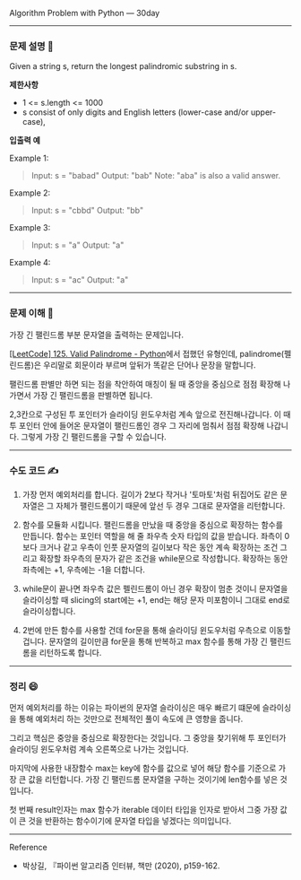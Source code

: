 Algorithm Problem with Python — 30day

---

### **문제 설명 📖**

Given a string s, return the longest palindromic substring in s.

**제한사항**

- 1 <= s.length <= 1000
- s consist of only digits and English letters (lower-case and/or upper-case),

**입출력 예**

Example 1:

> Input: s = "babad"
> Output: "bab"
> Note: "aba" is also a valid answer.

Example 2:

> Input: s = "cbbd"
> Output: "bb"

Example 3:

> Input: s = "a"
> Output: "a"

Example 4:

> Input: s = "ac"
> Output: "a"

---

### **문제 이해 🔑**

가장 긴 팰린드롬 부분 문자열을 출력하는 문제입니다.

[[LeetCode] 125. Valid Palindrome - Python](https://velog.io/@qmasem/LeetCode-125.-Valid-Palindrome-Python)에서 접했던 유형인데, palindrome(펠린드롬)은 우리말로 회문이라 부르며 앞뒤가 똑같은 단어나 문장을 말합니다.

팰린드롬 판별만 하면 되는 점을 착안하여 매칭이 될 때 중앙을 중심으로 점점 확장해 나가면서 가장 긴 팰린드롬을 판별하면 됩니다.

2,3칸으로 구성된 투 포인터가 슬라이딩 윈도우처럼 계속 앞으로 전진해나갑니다.
이 때 투 포인터 안에 들어온 문자열이 팰린드롬인 경우 그 자리에 멈춰서 점점 확장해 나갑니다.
그렇게 가장 긴 팰린드롬을 구할 수 있습니다.

---

### **수도 코드 ✍️**

1. 가장 먼저 예외처리를 합니다.
   길이가 2보다 작거나 '토마토'처럼 뒤집어도 같은 문자열은 그 자체가 팰린드롬이기 때문에 앞선 두 경우 그대로 문자열을 리턴합니다.

2. 함수를 모듈화 시킵니다.
   팰린드롬을 만났을 때 중앙을 중심으로 확장하는 함수를 만듭니다.
   함수는 포인터 역할을 해 줄 좌우측 숫자 타입의 값을 받습니다.
   좌측이 0보다 크거나 같고 우측이 인풋 문자열의 길이보다 작은 동안 계속 확장하는 조건 그리고
   확장할 좌우측의 문자가 같은 조건을 while문으로 작성합니다.
   확장하는 동안 좌측에는 +1, 우측에는 -1을 더합니다.

3. while문이 끝나면 좌우측 값은 펠린드롬이 아닌 경우 확장이 멈춘 것이니 문자열을 슬라이싱할 때
   slicing의 start에는 +1, end는 해당 문자 미포함이니 그대로 end로 슬라이싱합니다.

4. 2번에 만든 함수를 사용할 건데 for문을 통해 슬라이딩 윈도우처럼 우측으로 이동할 겁니다.
   문자열의 길이만큼 for문을 통해 반복하고 max 함수를 통해 가장 긴 팰린드롬을 리턴하도록 합니다.

---

### 정리 😄

먼저 예외처리를 하는 이유는 파이썬의 문자열 슬라이싱은 매우 빠르기 떄문에 슬라이싱을 통해 예외처리 하는 것만으로 전체적인 풀이 속도에 큰 영향을 줍니다.

그리고 핵심은 중앙을 중심으로 확장한다는 것입니다.
그 중앙을 찾기위해 투 포인터가 슬라이딩 윈도우처럼 계속 오른쪽으로 나가는 것입니다.

마지막에 사용한 내장함수 max는 key에 함수를 값으로 넣어 해당 함수를 기준으로 가장 큰 값을 리턴합니다.
가장 긴 팰린드롬 문자열을 구하는 것이기에 len함수를 넣은 것입니다.

첫 번째 result인자는 max 함수가 iterable 데이터 타입을 인자로 받아서 그중 가장 값이 큰 것을 반환하는 함수이기에 문자열 타입을 넣겠다는 의미입니다.

---

Reference

- 박상길, 『파이썬 알고리즘 인터뷰, 책만 (2020), p159-162.

